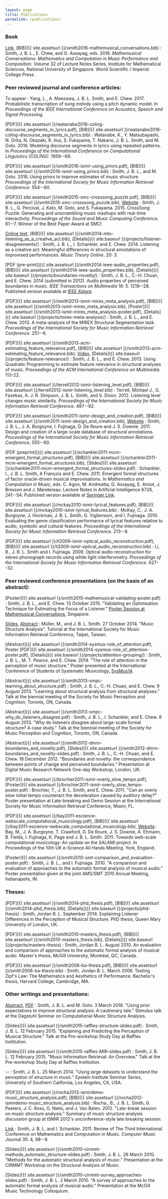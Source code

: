 ```yaml
---
layout: page
title: Publications
permalink: /publications/
---
```


### Book

[Link](http://www.worldscientific.com/worldscibooks/10.1142/10046), [BIB]({{ site.assetsurl }}/smith2016-mathemusical_conversations.bib)
:	Smith, J. B. L., E. Chew, and G. Assayag, eds. 2016. *Mathemusical Conversations: Mathematics and Computation in Music Performance and Composition*. Volume 32 of Lecture Notes Series, Institute for Mathematical Sciences, National University of Singapore. World Scientific / Imperial College Press.

### Peer reviewed journal and conference articles:

To appear
:	Yang, L., A. Maezawa, J. B. L. Smith, and E. Chew. 2017. Probabilistic transcription of sung melody using a pitch dynamic model. In *Proceedings of the IEEE International Conference on Acoustics, Speech and Signal Processing*.

[PDF]({{ site.assetsurl }}/watanabe2016-coling-discourse_segments_in_lyrics.pdf), [BIB]({{ site.assetsurl }}/watanabe2016-coling-discourse_segments_in_lyrics.bib)
:	Watanabe, K., Y. Matsubayashi, N. Orita, N. Okazaki, K. Inui, S. Fukayama, T. Nakano, J. B. L. Smith, and M. Goto. 2016. Modeling discourse segments in lyrics using repeated patterns. In *Proceedings of the International Conference on Computational Linguistics (COLING)*. 1959--69.

[PDF]({{ site.assetsurl }}/smith2016-ismir-using_priors.pdf), [BIB]({{ site.assetsurl }}/smith2016-ismir-using_priors.bib)
:	Smith, J. B. L., and M. Goto. 2016. Using priors to improve estimates of music structure. *Proceedings of the International Society for Music Information Retrieval Conference*. 554--60.

[PDF]({{ site.assetsurl }}/smith2015-smc-crosssong_puzzle.pdf), [BIB]({{ site.assetsurl }}/smith2015-smc-crosssong_puzzle.bib), [Website](https://staff.aist.go.jp/jun.kato/CrossSong/)
:	Smith, J. B. L., G. Percival, J. Kato, M. Goto, and S. Fukayama. 2015. CrossSong Puzzle: Generating and unscrambling music mashups with real-time interactivity. *Proceedings of the Sound and Music Computing Conference*. 61--7. Winner of the Best Paper Award at SMC!

[Online text](http://www.mtosmt.org/issues/mto.14.20.3/mto.14.20.3.smith_schankler_chew.php), [BIB]({{ site.assetsurl }}/smith2014-mto-listening_as_a_creative_act.bib), [Details]({{ site.baseurl }}/projects/listener-disagreements/)
:	Smith, J. B. L., I. Schankler, and E. Chew. 2014. Listening as a creative act: Meaningful differences in structural annotations of improvised performances. *Music Theory Online*. 20: 3.

[PDF (pre-print)]({{ site.assetsurl }}/smith2014-ieee-audio_properties.pdf), [BIB]({{ site.assetsurl }}/smith2014-ieee-audio_properties.bib), [Details]({{ site.baseurl }}/projects/boundaries-novelty/)
:	Smith, J. B. L., C.-H. Chuan, and E. Chew. 2014 (submitted in 2012). Audio properties of perceived boundaries in music. *IEEE Transactions on Multimedia* 16: 5. 1219--28. Published version available at [IEEE Xplore](http://ieeexplore.ieee.org/xpl/articleDetails.jsp?arnumber=6762890).

[PDF]({{ site.assetsurl }}/smith2013-ismir-mirex_meta_analysis.pdf), [BIB]({{ site.assetsurl }}/smith2013-ismir-mirex_meta_analysis.bib), [Poster]({{ site.assetsurl }}/smith2013-ismir-mirex_meta_analysis-poster.pdf), [Details]({{ site.baseurl }}/projects/mirex-meta-analysis/)
:	Smith, J. B. L., and E. Chew. 2013. A meta-analysis of the MIREX Structural Segmentation task. *Proceedings of the International Society for Music Information Retrieval Conference*. 251--6.

[PDF]({{ site.assetsurl }}/smith2013-acm-estimating_feature_relevance.pdf), [BIB]({{ site.assetsurl }}/smith2013-acm-estimating_feature_relevance.bib), [Video](https://vimeo.com/77448578), [Details]({{ site.baseurl }}/projects/feature-relevance/)
:	Smith, J. B. L., and E. Chew. 2013. Using Quadratic Programming to estimate feature relevance in structural analyses of music. *Proceedings of the ACM International Conference on Multimedia*. 113-22.

[PDF]({{ site.assetsurl }}/terrell2012-ismir-listening_level.pdf), [BIB]({{ site.assetsurl }}/terrell2012-ismir-listening_level.bib)
:	Terrell, Michael J., G. Fazekas, A. J. R. Simpson, J. B. L. Smith, and S. Dixon. 2012. Listening level changes music similarity. *Proceedings of the International Society for Music Information Retrieval Conference*. 487--92.

[PDF]({{ site.assetsurl }}/smith2011-ismir-design_and_creation.pdf), [BIB]({{ site.assetsurl }}/smith2011-ismir-design_and_creation.bib), [Website](http://ddmal.music.mcgill.ca/research/salami/)
:	Smith, J. B. L., J. A. Burgoyne, I. Fujinaga, D. De Roure and J. S. Downie. 2011. Design and creation of a large-scale database of structural annotations. *Proceedings of the International Society for Music Information Retrieval Conference*. 555--60.

[PDF (preprint)]({{ site.assetsurl }}/schankler2011-mcm-emergent_formal_structures.pdf), [BIB]({{ site.assetsurl }}/schankler2011-mcm-emergent_formal_structures.bib), [Slides]({{ site.assetsurl }}/schankler2011-mcm-emergent_formal_structures-slides.pdf)
:	Schankler, I., J. B. L. Smith, A François and E. Chew. 2011. Emergent formal structures of factor oracle-driven musical improvisations. In *Mathematics and Computation in Music*, eds. C. Agon, M. Andreatta, G. Assayag, E. Amiot, J. Bresson and J. Mandereau. Lecture Notes in Artificial Intelligence 6726, 241--54. Published version available at [Springer Link](http://link.springer.com/chapter/10.1007%2F978-3-642-21590-2_19).

[PDF]({{ site.assetsurl }}/mckay2010-ismir-lyrical_features.pdf), [BIB]({{ site.assetsurl }}/mckay2010-ismir-lyrical_features.bib)
:	McKay, C., J. A. Burgoyne, J. Hockman, J. B. L. Smith, G. Vigliensoni, and I. Fujinaga. 2010. Evaluating the genre classification performance of lyrical features relative to audio, symbolic and cultural features. *Proceedings of the International Society for Music Information Retrieval Conference*. 213--8.

[PDF]({{ site.assetsurl }}/li2009-ismir-optical_audio_reconstruction.pdf), [BIB]({{ site.assetsurl }}/li2009-ismir-optical_audio_reconstruction.bib)
:	Li, B., J. B. L. Smith and I. Fujinaga. 2009. Optical audio reconstruction for stereo phonograph records using white light interferometry. *Proceedings of the International Society for Music Information Retrieval Conference*. 627--32.

### Peer reviewed conference presentations (on the basis of an abstract):

[Poster]({{ site.assetsurl }}/smith2015-mathemusical-validating-poster.pdf)
:	Smith, J. B. L., and E. Chew. 13 October 2015. "Validating an Optimisation Technique for Estimating the Focus of a Listener." [Poster Session at Mathemusical Conversations](https://sites.google.com/site/mathemusicalconversations/program/poster-abstracts), Singapore.

[Slides](http://www.terasoft.com.tw/conf/ismir2014/tutorial/2014_MuellerSmith_MusicStructure_Tutorial-ISMIR_Part-2.pdf), [Abstract](http://www.terasoft.com.tw/conf/ismir2014/tutorialschedule.html)
:	Müller, M., and J. B. L. Smith. 27 October 2014. "Music Structure Analysis". Tutorial at the International Society for Music Information Retrieval Conference, Taipei, Taiwan.

[Abstract]({{ site.assetsurl }}/smith2014-sysmus-role_of_attention.pdf), Poster [PDF]({{ site.assetsurl }}/smith2014-sysmus-role_of_attention-poster.pdf), [Details]({{ site.baseurl }}/projects/attention-grouping/)
:	Smith, J. B. L., M. T. Pearce, and E. Chew. 2014. "The role of attention in the perception of music structure." Poster presented at the International Conference of Students of Systematic Musicology, [SysMus14](http://www.musicmindbrain.com/#!sysmus-2014/cfmp).

[Abstract]({{ site.assetsurl }}/smith2013-smpc-learning_about_structure.pdf)
:	Smith, J. B. L., C.-H. Chuan, and E. Chew. 9 August 2013. "Learning about structural analysis from structural analyses." Talk at the biennial meeting of the Society for Music Perception and Cognition, Toronto, ON, Canada.

[Abstract]({{ site.assetsurl }}/smith2013-smpc-why_do_listeners_disagree.pdf)
:	Smith, J. B. L., I. Schankler, and E. Chew. 8 August 2013. "Why do listeners disagree about large-scale formal structure? A case study." Talk at the biennial meeting of the Society for Music Perception and Cognition, Toronto, ON, Canada.

[Abstract]({{ site.assetsurl }}/smith2012-dmrn-boundaries_and_novelty.pdf), [Slides]({{ site.assetsurl }}/smith2012-dmrn-boundaries_and_novelty-slides.pdf)
:	Smith, J. B. L., C.-H. Chuan, and E. Chew. 18 December 2012. "Boundaries and novelty: the correspondence between points of change and perceived boundaries." Presentation at Digital Music Research Network One-day Workshop, London, UK.

[PDF]({{ site.assetsurl }}/brochier2011-ismir-overly_slow_tempo.pdf), [Poster]({{ site.assetsurl }}/brochier2011-ismir-overly_slow_tempo-poster.pdf)
:	Brochier, T., J. B. L. Smith, and E. Chew. 2011. "Can an overly slow initial tempo counteract the deceleration caused by auditory delay?" Poster presentation at Late-breaking and Demo Session at the International Society for Music Information Retrieval Conference, Miami, FL.

[PDF]({{ site.assetsurl }}/bay2011-escience-webscale_computational_musicology.pdf), [BIB]({{ site.assetsurl }}/bay2011-escience-webscale_computational_musicology.bib), [Website](http://ddmal.music.mcgill.ca/research/salami/)
:	Bay, M., J. A. Burgoyne, T. Crawford, D. De Roure, J. S. Downie, A. Ehmann, B. Fields, I. Fujinaga, K. Page and J. B. L. Smith. 2011. Towards web-scale computational musicology: An update on the SALAMI project. In Proceedings of the 10th UK e-Science All Hands Meeting. York, England.

[Poster]({{ site.assetsurl }}/smith2010-smt-comparison_and_evaluation-poster.pdf)
:	Smith, J. B. L., and I. Fujinaga. 2010. "A comparison and evaluation of approaches to the automatic formal analysis of musical audio." Poster presentation given at the joint AMS/SMT 2010 Annual Meeting, Indianapolis, IN.

### Theses:

[PDF]({{ site.assetsurl }}/smith2014-phd_thesis.pdf), [BIB]({{ site.assetsurl }}/smith2014-phd_thesis.bib), [Details]({{ site.baseurl }}/projects/phd-thesis)
:	Smith, Jordan B. L. September 2014. Explaining Listener Differences in the Perception of Musical Structure. PhD thesis, Queen Mary University of London, UK.

[PDF]({{ site.assetsurl }}/smith2010-masters_thesis.pdf), [BIB]({{ site.assetsurl }}/smith2010-masters_thesis.bib), [Details]({{ site.baseurl }}/projects/masters-thesis)
:	Smith, Jordan B. L. August 2010. An evaluation and comparison of approaches to the automatic formal analysis of musical audio. Master's thesis, McGill University, Montréal, QC, Canada.

[PDF]({{ site.assetsurl }}/smith2006-ba-thesis.pdf), [BIB]({{ site.assetsurl }}/smith2006-ba-thesis.bib)
:	Smith, Jordan B. L. March 2006. Testing Zipf's Law: The Mathematics and Aesthetics of Performance. Bachelor's thesis, Harvard College, Cambridge, MA.

### Other writings and presentations:

[Abstract](http://materials.dagstuhl.de/abstractPopup.php?xif_session_id=gjencq46n9kbi42d08gblok9k6&participantIndex=27&documentIndex=0), [PDF](http://materials.dagstuhl.de/files/16/16092/16092.JordanSmith.Slides.pdf)
:	Smith, J. B. L. and M. Goto. 3 March 2016. "Using prior expectations to improve structural analysis: A cautionary tale." Stimulus talk at the Dagstuhl Seminar on Computational Music Structure Analysis.

[Slides]({{ site.assetsurl }}/smith2015-raffles-structure-slides.pdf)
:	Smith, J. B. L. 12 February 2015. "Explaining and Predicting the Perception of Musical Structure." Talk at the Pre-workshop Study Day at Raffles Institution.

[Slides]({{ site.assetsurl }}/smith2015-raffles-MIR-slides.pdf)
:	Smith, J. B. L. 12 February 2015. "Music Information Retrieval: An Overview." Talk at the Pre-workshop Study Day at Raffles Institution.

--
:	Smith, J. B. L. 25 March 2014. "Using large datasets to understand the perception of structure in music." Epstein Institute Seminar Series, University of Southern California, Los Angeles, CA, USA.

[PDF]({{ site.assetsurl }}/rocha2012-ismirdemo-music_structure_analysis.pdf), [BIB]({{ site.assetsurl }}/rocha2012-ismirdemo-music_structure_analysis.bib)
:	Rocha., B., J. B. L. Smith, G. Peeters, J. C. Ross, O. Nieto, and J. Van Balen. 2012. "Late-break session on music structure analysis." Summary of music structure analysis discussion group at ISMIR 2012's unconference-style late breaking session.

[Link](http://www.computermusicjournal.org/reviews/35-4/smith-schankler-mcm2011.html)
:	Smith, J. B. L. and I. Schankler. 2011. Review of The Third International Conference on Mathematics and Computation in Music. *Computer Music Journal* 35: 4, 98--9.

[Slides]({{ site.assetsurl }}/smith2010-cirmmt-methods_automatic_structure-slides.pdf)
:	Smith, J. B. L. 26 March 2010. "Methods for the automatic structural analysis of music." Presentation at the CIRMMT Workshop on the Structural Analysis of Music.
<!-- You can also view the slides as a [flash video (13 MB)](http://www.music.mcgill.ca/~jordan/documents/smith2010SALAMIvideo.html) with sound examples. -->

[Slides]({{ site.assetsurl }}/smith2010-cirmmt-survey_approaches-slides.pdf)
:	Smith, J. B. L. 2 March 2010. "A survey of approaches to the automatic formal analysis of musical audio." Presentation at the McGill Music Technology Colloquium.
